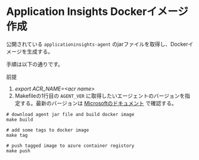 # Application Insights Dockerイメージ作成

公開されている `applicationinsights-agent` のjarファイルを取得し、Dockerイメージを生成する。

手順は以下の通りです。

前提

1. *export ACR_NAME=\<acr name\>*
1.  Makefileの1行目の `AGENT_VER` に取得したいエージェントのバージョンを指定する。最新のバージョンは [Microsoftのドキュメント](https://docs.microsoft.com/ja-jp/azure/azure-monitor/app/java-in-process-agent) で確認する。

```
# download agent jar file and build docker image
make build

# add some tags to docker image
make tag

# push tagged image to azure container registory
make push
```